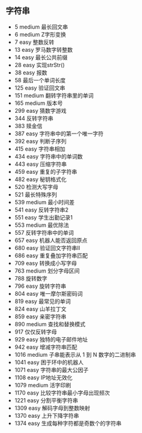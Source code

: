 

## 字符串

* 5 medium 最长回文串
* 6 medium Z字形变换
* 7 easy 整数反转
* 13 easy 罗马数字转整数
* 14 easy 最长公共前缀
* 28 easy 实现strStr()
* 38 easy 报数
* 58 最后一个单词长度
* 125 easy 验证回文串
* 151 medium 翻转字符串里的单词
* 165 medium 版本号
* 299 easy 猜数字游戏
* 344 反转字符串
* 383 赎金信
* 387 easy 字符串中的第一个唯一字符
* 392 easy 判断子序列
* 415 easy 字符串相加
* 434 easy 字符串中的单词数
* 443 easy 压缩字符串
* 459 easy 重复的子字符串
* 482 easy 秘钥格式化
* 520 检测大写字母
* 521 最长特殊序列
* 539 medium 最小时间差
* 541 easy 反转字符串2
* 551 easy 学生出勤记录1
* 553 medium 最优除法
* 557 反转字符串中的单词
* 657 easy 机器人能否返回原点
* 680 easy 验证回文字符串Ⅱ
* 686 easy 重复叠加字符串匹配
* 709 easy 转换成小写字母
* 763 medium 划分字母区间
* 788 旋转数字
* 796 easy 旋转字符串
* 804 easy 唯一摩尔斯密码词
* 819 easy 最常见的单词
* 824 easy 山羊拉丁文
* 859 easy 亲密字符串
* 890 medium 查找和替换模式
* 917 仅仅反转字母
* 929 easy 独特的电子邮件地址
* 942 easy 增减字符串匹配
* 1016 medium 子串能表示从 1 到 N 数字的二进制串
* 1041 easy 困于环中的机器人
* 1071 easy 字符串的最大公因子
* 1108 easy IP地址无效化
* 1079 medium 活字印刷
* 1170 easy 比较字符串最小字母出现频次
* 1221 easy 分割平衡字符串
* 1309 easy 解码字母到整数映射
* 1370 easy 上升下降字符串
* 1374 easy 生成每种字符都是奇数个的字符串